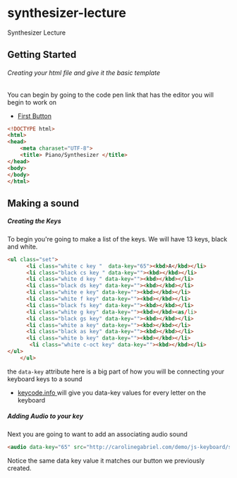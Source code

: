 # synthesizer-lecture
Synthesizer Lecture
## Getting Started

###### Creating your html file and give it the basic template
You can begin by going to the code pen link that has the editor you will begin to work on


* [First Button](	ttps://codepen.io/Rihzan/pen/LKxJvd)

```html 
<!DOCTYPE html>
<html>
<head>
	<meta charaset="UTF-8">
	<title> Piano/Synthesizer </title>
</head>
<body>
</body>
</html>

```

## Making a sound

##### Creating the Keys
To begin you're going to make a list of the keys. We will have 13 keys, black and white.

```html
<ul class="set">
      <li class="white c key "  data-key="65"><kbd>A</kbd></li>
      <li class="black cs key " data-key=""><kbd></kbd></li>
      <li class="white d key " data-key=""><kbd></kbd></li>
      <li class="black ds key" data-key=""><kbd></kbd></li>
      <li class="white e key" data-key=""><kbd></kbd></li>
      <li class="white f key" data-key=""><kbd></kbd></li>
      <li class="black fs key" data-key=""><kbd></kbd></li>
      <li class="white g key" data-key=""><kbd></kbd><as/li>
      <li class="black gs key" data-key=""><kbd></kbd></li>
      <li class="white a key" data-key=""><kbd></kbd></li>
      <li class="black as key" data-key=""><kbd></kbd></li>
      <li class="white b key" data-key=""><kbd></kbd></li>
       <li class="white c-oct key" data-key=""><kbd></kbd></li>	
</ul>  
    </ul>
```	
the `data-key` attribute here is a big part of how you will be connecting your keyboard keys to a sound

* <a href="https://www.keycode.info">keycode.info </a> will give you data-key values for every letter on the keyboard

##### Adding Audio to your key

Next you are going to want to add an associating audio sound

```html
<audio data-key="65" src="http://carolinegabriel.com/demo/js-keyboard/sounds/040.wav"></audio>
```
Notice the same data key value it matches our button we previously created.
